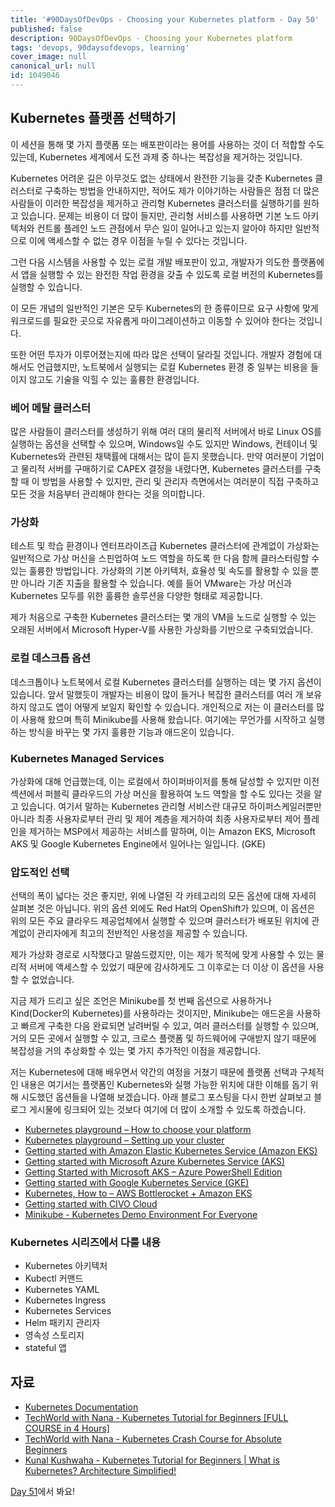 ```yaml
---
title: '#90DaysOfDevOps - Choosing your Kubernetes platform - Day 50'
published: false
description: 90DaysOfDevOps - Choosing your Kubernetes platform
tags: 'devops, 90daysofdevops, learning'
cover_image: null
canonical_url: null
id: 1049046
---
```


## Kubernetes 플랫폼 선택하기

이 세션을 통해 몇 가지 플랫폼 또는 배포판이라는 용어를 사용하는 것이 더 적합할 수도 있는데, Kubernetes 세계에서 도전 과제 중 하나는 복잡성을 제거하는 것입니다.

Kubernetes 어려운 길은 아무것도 없는 상태에서 완전한 기능을 갖춘 Kubernetes 클러스터로 구축하는 방법을 안내하지만, 적어도 제가 이야기하는 사람들은 점점 더 많은 사람들이 이러한 복잡성을 제거하고 관리형 Kubernetes 클러스터를 실행하기를 원하고 있습니다. 문제는 비용이 더 많이 들지만, 관리형 서비스를 사용하면 기본 노드 아키텍처와 컨트롤 플레인 노드 관점에서 무슨 일이 일어나고 있는지 알아야 하지만 일반적으로 이에 액세스할 수 없는 경우 이점을 누릴 수 있다는 것입니다.

그런 다음 시스템을 사용할 수 있는 로컬 개발 배포판이 있고, 개발자가 의도한 플랫폼에서 앱을 실행할 수 있는 완전한 작업 환경을 갖출 수 있도록 로컬 버전의 Kubernetes를 실행할 수 있습니다.

이 모든 개념의 일반적인 기본은 모두 Kubernetes의 한 종류이므로 요구 사항에 맞게 워크로드를 필요한 곳으로 자유롭게 마이그레이션하고 이동할 수 있어야 한다는 것입니다.

또한 어떤 투자가 이루어졌는지에 따라 많은 선택이 달라질 것입니다. 개발자 경험에 대해서도 언급했지만, 노트북에서 실행되는 로컬 Kubernetes 환경 중 일부는 비용을 들이지 않고도 기술을 익힐 수 있는 훌륭한 환경입니다.

### 베어 메탈 클러스터

많은 사람들이 클러스터를 생성하기 위해 여러 대의 물리적 서버에서 바로 Linux OS를 실행하는 옵션을 선택할 수 있으며, Windows일 수도 있지만 Windows, 컨테이너 및 Kubernetes와 관련된 채택률에 대해서는 많이 듣지 못했습니다. 만약 여러분이 기업이고 물리적 서버를 구매하기로 CAPEX 결정을 내렸다면, Kubernetes 클러스터를 구축할 때 이 방법을 사용할 수 있지만, 관리 및 관리자 측면에서는 여러분이 직접 구축하고 모든 것을 처음부터 관리해야 한다는 것을 의미합니다.

### 가상화

테스트 및 학습 환경이나 엔터프라이즈급 Kubernetes 클러스터에 관계없이 가상화는 일반적으로 가상 머신을 스핀업하여 노드 역할을 하도록 한 다음 함께 클러스터링할 수 있는 훌륭한 방법입니다. 가상화의 기본 아키텍처, 효율성 및 속도를 활용할 수 있을 뿐만 아니라 기존 지출을 활용할 수 있습니다. 예를 들어 VMware는 가상 머신과 Kubernetes 모두를 위한 훌륭한 솔루션을 다양한 형태로 제공합니다.

제가 처음으로 구축한 Kubernetes 클러스터는 몇 개의 VM을 노드로 실행할 수 있는 오래된 서버에서 Microsoft Hyper-V를 사용한 가상화를 기반으로 구축되었습니다.

### 로컬 데스크톱 옵션

데스크톱이나 노트북에서 로컬 Kubernetes 클러스터를 실행하는 데는 몇 가지 옵션이 있습니다. 앞서 말했듯이 개발자는 비용이 많이 들거나 복잡한 클러스터를 여러 개 보유하지 않고도 앱이 어떻게 보일지 확인할 수 있습니다. 개인적으로 저는 이 클러스터를 많이 사용해 왔으며 특히 Minikube를 사용해 왔습니다. 여기에는 무언가를 시작하고 실행하는 방식을 바꾸는 몇 가지 훌륭한 기능과 애드온이 있습니다.

### Kubernetes Managed Services

가상화에 대해 언급했는데, 이는 로컬에서 하이퍼바이저를 통해 달성할 수 있지만 이전 섹션에서 퍼블릭 클라우드의 가상 머신을 활용하여 노드 역할을 할 수도 있다는 것을 알고 있습니다. 여기서 말하는 Kubernetes 관리형 서비스란 대규모 하이퍼스케일러뿐만 아니라 최종 사용자로부터 관리 및 제어 계층을 제거하여 최종 사용자로부터 제어 플레인을 제거하는 MSP에서 제공하는 서비스를 말하며, 이는 Amazon EKS, Microsoft AKS 및 Google Kubernetes Engine에서 일어나는 일입니다. (GKE)

### 압도적인 선택

선택의 폭이 넓다는 것은 좋지만, 위에 나열된 각 카테고리의 모든 옵션에 대해 자세히 살펴본 것은 아닙니다. 위의 옵션 외에도 Red Hat의 OpenShift가 있으며, 이 옵션은 위의 모든 주요 클라우드 제공업체에서 실행할 수 있으며 클러스터가 배포된 위치에 관계없이 관리자에게 최고의 전반적인 사용성을 제공할 수 있습니다.

제가 가상화 경로로 시작했다고 말씀드렸지만, 이는 제가 목적에 맞게 사용할 수 있는 물리적 서버에 액세스할 수 있었기 때문에 감사하게도 그 이후로는 더 이상 이 옵션을 사용할 수 없었습니다.

지금 제가 드리고 싶은 조언은 Minikube를 첫 번째 옵션으로 사용하거나 Kind(Docker의 Kubernetes)를 사용하라는 것이지만, Minikube는 애드온을 사용하고 빠르게 구축한 다음 완료되면 날려버릴 수 있고, 여러 클러스터를 실행할 수 있으며, 거의 모든 곳에서 실행할 수 있고, 크로스 플랫폼 및 하드웨어에 구애받지 않기 때문에 복잡성을 거의 추상화할 수 있는 몇 가지 추가적인 이점을 제공합니다.

저는 Kubernetes에 대해 배우면서 약간의 여정을 거쳤기 때문에 플랫폼 선택과 구체적인 내용은 여기서는 플랫폼인 Kubernetes와 실행 가능한 위치에 대한 이해를 돕기 위해 시도했던 옵션들을 나열해 보겠습니다. 아래 블로그 포스팅을 다시 한번 살펴보고 블로그 게시물에 링크되어 있는 것보다 여기에 더 많이 소개할 수 있도록 하겠습니다.

- [Kubernetes playground – How to choose your platform](https://vzilla.co.uk/vzilla-blog/building-the-home-lab-kubernetes-playground-part-1)
- [Kubernetes playground – Setting up your cluster](https://vzilla.co.uk/vzilla-blog/building-the-home-lab-kubernetes-playground-part-2)
- [Getting started with Amazon Elastic Kubernetes Service (Amazon EKS)](https://vzilla.co.uk/vzilla-blog/getting-started-with-amazon-elastic-kubernetes-service-amazon-eks)
- [Getting started with Microsoft Azure Kubernetes Service (AKS)](https://vzilla.co.uk/vzilla-blog/getting-started-with-microsoft-azure-kubernetes-service-aks)
- [Getting Started with Microsoft AKS – Azure PowerShell Edition](https://vzilla.co.uk/vzilla-blog/getting-started-with-microsoft-aks-azure-powershell-edition)
- [Getting started with Google Kubernetes Service (GKE)](https://vzilla.co.uk/vzilla-blog/getting-started-with-google-kubernetes-service-gke)
- [Kubernetes, How to – AWS Bottlerocket + Amazon EKS](https://vzilla.co.uk/vzilla-blog/kubernetes-how-to-aws-bottlerocket-amazon-eks)
- [Getting started with CIVO Cloud](https://vzilla.co.uk/vzilla-blog/getting-started-with-civo-cloud)
- [Minikube - Kubernetes Demo Environment For Everyone](https://vzilla.co.uk/vzilla-blog/project_pace-kasten-k10-demo-environment-for-everyone)

### Kubernetes 시리즈에서 다룰 내용

- Kubernetes 아키텍처
- Kubectl 커맨드
- Kubernetes YAML
- Kubernetes Ingress
- Kubernetes Services
- Helm 패키지 관리자
- 영속성 스토리지
- stateful 앱

## 자료

- [Kubernetes Documentation](https://kubernetes.io/docs/home/)
- [TechWorld with Nana - Kubernetes Tutorial for Beginners [FULL COURSE in 4 Hours]](https://www.youtube.com/watch?v=X48VuDVv0do)
- [TechWorld with Nana - Kubernetes Crash Course for Absolute Beginners](https://www.youtube.com/watch?v=s_o8dwzRlu4)
- [Kunal Kushwaha - Kubernetes Tutorial for Beginners | What is Kubernetes? Architecture Simplified!](https://www.youtube.com/watch?v=KVBON1lA9N8)

[Day 51](day51.md)에서 봐요!
